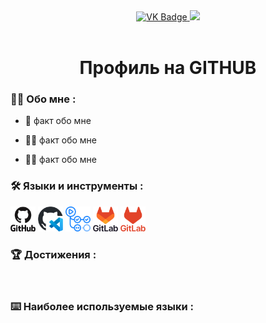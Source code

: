 <div id="badges" align ="center">
 <a href="https://vk.com/verronncha">
 <img src ="http://img.shields.io/badge/VK-blue?style=for-the-badge&logo=VK&logoColor=white" alt="VK Badge"/>
 </a>
 <a href="(https://mail.google.com/mail/u/0/#inbox)">
 <img src = "https://img.shields.io/badge/EMAIL-red?style=for-the-badge&logo=Gmail&logoColor=white"/>
 </a>
</div>

<div id="viewprof" align="center">
<img src="https://komarev.com/ghpvc/?username=VeronikaTen&style=flat-square&color=blue" alt=""/>
</div>

<div id="heythere" align="center">
<h1> Профиль на GITHUB </h1>
</div>

### :woman_technologist: Обо мне :

- :brain: факт обо мне

- :woman_pilot: факт обо мне

- :biking_woman: факт обо мне

### :hammer_and_wrench: Языки и инструменты :

<div>
<img src="https://raw.githubusercontent.com/devicons/devicon/ca28c779441053191ff11710fe24a9e6c23690d6/icons/github/github-original-wordmark.svg" width="40" height="40"/>
<img src="https://raw.githubusercontent.com/devicons/devicon/ca28c779441053191ff11710fe24a9e6c23690d6/icons/githubcodespaces/githubcodespaces-original.svg" width="40" height="40"/>
<img src="https://raw.githubusercontent.com/devicons/devicon/ca28c779441053191ff11710fe24a9e6c23690d6/icons/githubactions/githubactions-original.svg" width="40" height="40"/>
<img src="https://raw.githubusercontent.com/devicons/devicon/ca28c779441053191ff11710fe24a9e6c23690d6/icons/gitlab/gitlab-original-wordmark.svg" width="40" height="40"/>
<img src="https://raw.githubusercontent.com/devicons/devicon/ca28c779441053191ff11710fe24a9e6c23690d6/icons/gitlab/gitlab-plain-wordmark.svg" width="40" height="40"/>
</div>

### :trophy: Достижения : 

<div>
<img src="https://github-trophy.vercel.app/?username=VeronikaTen" alt=""/>
</div>

### :keyboard: Наиболее используемые языки :

<div>
 <img src="https://github-readme-stats.vercel.app/api/top-langs/?username=VeronikaTen" alt=""/>
</div>


